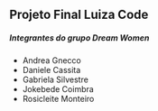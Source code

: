 ## Projeto Final Luiza Code

##### Integrantes do grupo Dream Women

- Andrea Gnecco
- Daniele Cassita
- Gabriela Silvestre
- Jokebede Coimbra 
- Rosicleite Monteiro 



